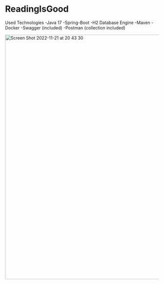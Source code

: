 # ReadingIsGood

Used Technologies
-Java 17
-Spring-Boot
-H2 Database Engine
-Maven
-Docker
-Swagger (included)
-Postman (collection included)

<img width="799" alt="Screen Shot 2022-11-21 at 20 43 30" src="https://user-images.githubusercontent.com/29103620/203124305-bbcbb2a8-1221-4ecc-a568-1ca67baef929.png">
